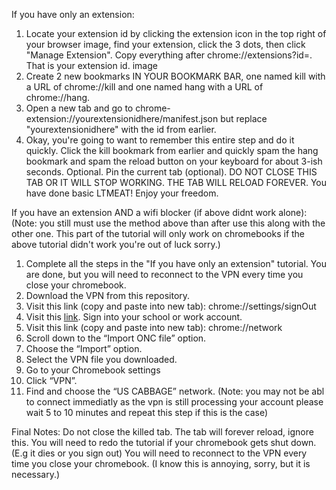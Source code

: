 If you have only an extension:

1. Locate your extension id by clicking the extension icon in the top right of your browser image, find your extension, click the 3 dots, then click "Manage Extension". Copy everything after chrome://extensions?id=. That is your extension id.
image
2. Create 2 new bookmarks IN YOUR BOOKMARK BAR, one named kill with a URL of chrome://kill and one named hang with a URL of chrome://hang.
3. Open a new tab and go to chrome-extension://yourextensionidhere/manifest.json but replace "yourextensionidhere" with the id from earlier.
4. Okay, you're going to want to remember this entire step and do it quickly. Click the kill bookmark from earlier and quickly spam the hang bookmark and spam the reload button on your keyboard for about 3-ish seconds.
Optional. Pin the current tab (optional). DO NOT CLOSE THIS TAB OR IT WILL STOP WORKING. THE TAB WILL RELOAD FOREVER.
You have done basic LTMEAT! Enjoy your freedom.

If you have an extension AND a wifi blocker (if above didnt work alone):
(Note: you still must use the method above than after use this along with the other one. This part of the tutorial will only work on chromebooks if the above tutorial didn't work you're out of luck sorry.)

1. Complete all the steps in the "If you have only an extension" tutorial. You are done, but you will need to reconnect to the VPN every time you close your chromebook.
2. Download the VPN from this repository.
3. Visit this link (copy and paste into new tab): chrome://settings/signOut
4. Visit this [link](https://accounts.google.com/signin/v2/identifier?hl=en&continue=https%3A%2F%2Fwww.google.com%2F&ec=GAlAmgQ&flowName=GlifWebSignIn&flowEntry=AddSession). Sign into your school or work account.
5. Visit this link (copy and paste into new tab): chrome://network
6. Scroll down to the “Import ONC file” option.
7. Choose the “Import” option.
8. Select the VPN file you downloaded.
9. Go to your Chromebook settings 
10. Click “VPN”.
11. Find and choose the “US CABBAGE” network. (Note: you may not be abl to connect immediatly as the vpn is still processing your account please wait 5 to 10 minutes and repeat this step if this is the case)

Final Notes:
Do not close the killed tab. The tab will forever reload, ignore this.
You will need to redo the tutorial if your chromebook gets shut down. (E.g it dies or you sign out)
You will need to reconnect to the VPN every time you close your chromebook. (I know this is annoying, sorry, but it is necessary.)
